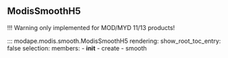 ## ModisSmoothH5

!!! Warning
    only implemented for
    MOD/MYD 11/13 products!


::: modape.modis.smooth.ModisSmoothH5
    rendering:
      show_root_toc_entry: false
    selection:
      members:
        - __init__
        - create
        - smooth
